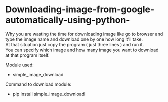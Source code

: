 # Downloading-image-from-google-automatically-using-python-
Why you are wasting the time for downloading image like go to browser and type the image name and download one by one how long it'll take.  
At that situation just copy the program ( just three lines ) and run it.  
You can specify which image and how many image you want to download at that program itself.

Module used:
  - simple_image_download
  
Command to download module:
  - pip install simple_image_download
